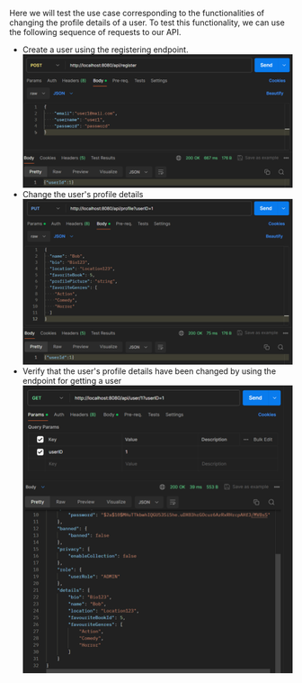 Here we will test the use case corresponding to the functionalities of changing the profile details of a user.
To test this functionality, we can use the following sequence of requests to our API.

 - Create a user using the registering endpoint.
![img.png](screenshots/profile_details_flow/add-user1.png)
 - Change the user's profile details
![img.png](screenshots/profile_details_flow/change-user1.png)
 - Verify that the user's profile details have been changed by using the endpoint for getting a user
![img.png](screenshots/profile_details_flow/get-user1.png)